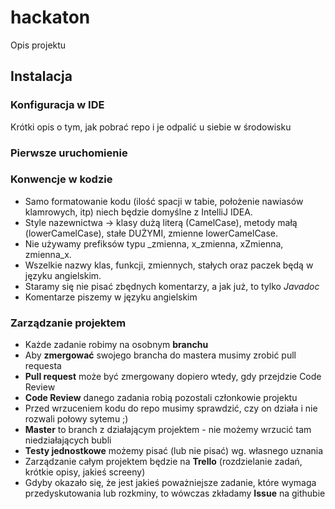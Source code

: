 # hackaton
Opis projektu

## Instalacja
### Konfiguracja w IDE
Krótki opis o tym, jak pobrać repo i je odpalić u siebie w środowisku
### Pierwsze uruchomienie

### Konwencje w kodzie
- Samo formatowanie kodu (ilość spacji w tabie, położenie nawiasów klamrowych, itp) niech będzie domyślne z IntelliJ IDEA.
- Style nazewnictwa -> klasy dużą literą (CamelCase), metody małą (lowerCamelCase), stałe DUŻYMI, zmienne lowerCamelCase.
- Nie używamy prefiksów typu _zmienna, x_zmienna, xZmienna, zmienna_x.
- Wszelkie nazwy klas, funkcji, zmiennych, stałych oraz paczek będą w języku angielskim.
- Staramy się nie pisać zbędnych komentarzy, a jak już, to tylko *Javadoc*
- Komentarze piszemy w języku angielskim


### Zarządzanie projektem
- Każde zadanie robimy na osobnym **branchu**
- Aby **zmergować** swojego brancha do mastera musimy zrobić pull requesta
- **Pull request** może być zmergowany dopiero wtedy, gdy przejdzie Code Review
- **Code Review** danego zadania robią pozostali członkowie projektu
- Przed wrzuceniem kodu do repo musimy sprawdzić, czy on działa i nie rozwali połowy sytemu ;)
- **Master** to branch z działającym projektem - nie możemy wrzucić tam niedziałających bubli
- **Testy jednostkowe** możemy pisać (lub nie pisać) wg. własnego uznania
- Zarządzanie całym projektem będzie na **Trello** (rozdzielanie zadań, krótkie opisy, jakieś screeny)
- Gdyby okazało się, że jest jakieś poważniejsze zadanie, które wymaga przedyskutowania lub rozkminy, to wówczas zkładamy **Issue** na githubie


